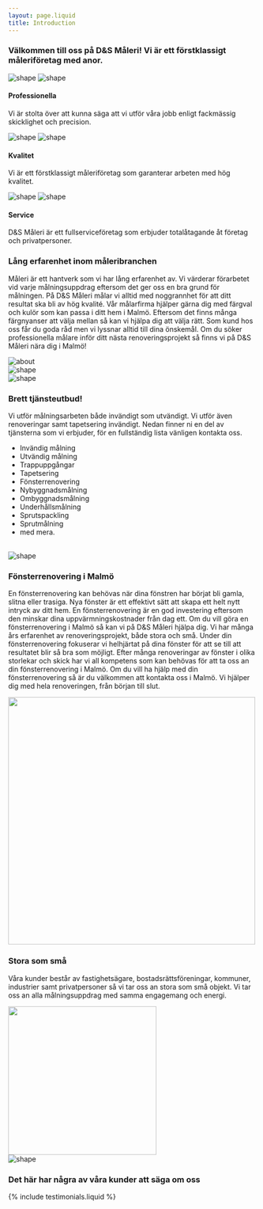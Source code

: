 ```yaml
---
layout: page.liquid
title: Introduction
---
```


<section id="services" class="services-area pt-120">
  <div class="container">
    <div class="row justify-content-center">
      <div class="col-lg-10">
        <div class="section-title text-center pb-40">
          <div class="line m-auto"></div>
          <h3 class="title">
            <span>Välkommen till oss på D&S Måleri!</span> Vi är ett förstklassigt
            måleriföretag med anor.
          </h3>
        </div>
      </div>
    </div>
    <div class="row justify-content-center">
      <div class="col-lg-4 col-md-7 col-sm-8">
        <div
          class="single-services text-center mt-30 wow fadeIn"
          data-wow-duration="1s"
          data-wow-delay="0.2s"
        >
          <div class="services-icon">
            <img
              class="shape"
              src="assets/images/services-shape.svg"
              alt="shape"
            />
            <img
              class="shape-1"
              src="assets/images/services-shape-1.svg"
              alt="shape"
            />
            <i class="lni-paint-roller"></i>
          </div>
          <div class="services-content mt-30">
            <h4 class="services-title">Professionella</h4>
            <p class="text">
              Vi är stolta över att kunna säga att vi utför våra jobb enligt fackmässig skicklighet och precision.
            </p>
          </div>
        </div>
      </div>
      <div class="col-lg-4 col-md-7 col-sm-8">
        <div
          class="single-services text-center mt-30 wow fadeIn"
          data-wow-duration="1s"
          data-wow-delay="0.5s"
        >
          <div class="services-icon">
            <img
              class="shape"
              src="assets/images/services-shape.svg"
              alt="shape"
            />
            <img
              class="shape-1"
              src="assets/images/services-shape-2.svg"
              alt="shape"
            />
            <i class="lni-ruler"></i>
          </div>
          <div class="services-content mt-30">
            <h4 class="services-title">Kvalitet</h4>
            <p class="text">
              Vi är ett förstklassigt måleriföretag som garanterar arbeten med
              hög kvalitet.
            </p>
          </div>
        </div>
      </div>
      <div class="col-lg-4 col-md-7 col-sm-8">
        <div
          class="single-services text-center mt-30 wow fadeIn"
          data-wow-duration="1s"
          data-wow-delay="0.8s"
        >
          <div class="services-icon">
            <img
              class="shape"
              src="assets/images/services-shape.svg"
              alt="shape"
            />
            <img
              class="shape-1"
              src="assets/images/services-shape-3.svg"
              alt="shape"
            />
            <i class="lni-service"></i>
          </div>
          <div class="services-content mt-30">
            <h4 class="services-title">Service</h4>
            <p class="text">
              D&amp;S Måleri är ett fullserviceföretag som erbjuder
              totalåtagande åt företag och privatpersoner.
            </p>
          </div>
        </div>
      </div>
    </div>
  </div>
</section>

<section id="about" class="about-area pt-60">
  <div class="container">
    <div class="row">
      <div class="col-lg-6">
        <div
          class="about-content mt-50 wow fadeInLeftBig"
          data-wow-duration="1s"
          data-wow-delay="0.5s"
        >
          <div class="section-title">
            <div class="line"></div>
            <h3 class="title">
              Lång erfarenhet<span> inom måleribranchen</span>
            </h3>
          </div>
          <p class="text">
            Måleri är ett hantverk som vi har lång erfarenhet av. Vi värderar förarbetet vid varje målningsuppdrag eftersom det ger oss en bra grund för målningen. På D&amp;S Måleri målar vi alltid med noggrannhet för att ditt resultat ska bli av hög kvalité. Vår målarfirma hjälper gärna dig med färgval och kulör som kan passa i ditt hem i Malmö. Eftersom det finns många färgnyanser att välja mellan så kan vi hjälpa dig att välja rätt. Som kund hos oss får du goda råd men vi lyssnar alltid till dina önskemål. Om du söker professionella målare inför ditt nästa renoveringsprojekt så finns vi på D&S Måleri nära dig i Malmö!
          </p>
        </div>
      </div>
      <div class="col-lg-6">
        <div
          class="about-image text-center mt-50 wow fadeInRightBig"
          data-wow-duration="1s"
          data-wow-delay="0.5s"
        >
          <img src="assets/images/about1.svg" alt="about" />
        </div>
      </div>
    </div>
  </div>
  <div class="about-shape-1">
    <img src="assets/images/about-shape-1.svg" alt="shape" />
  </div>
</section>

<section class="about-area pt-60">
  <div class="about-shape-2">
    <img src="assets/images/about-shape-2.svg" alt="shape" />
  </div>
  <div class="container">
    <div class="row">
      <div class="col-lg-6">
        <div
          class="about-content mt-50 wow fadeInLeftBig"
          data-wow-duration="1s"
          data-wow-delay="0.5s"
        >
          <div class="section-title">
            <div class="line"></div>
            <h3 class="title"><span>Brett</span> tjänsteutbud!</h3>
          </div>
          <p class="text">
            Vi utför målningsarbeten både invändigt som utvändigt. Vi utför även
            renoveringar samt tapetsering invändigt. Nedan finner ni en del av tjänsterna som vi erbjuder, för en fullständig lista vänligen kontakta oss.
          </p>
          <ul id="service-list">
            <li>Invändig målning</li>
            <li>Utvändig målning</li>
            <li>Trappuppgångar</li>
            <li>Tapetsering</li>
            <li>Fönsterrenovering</li>
            <li>Nybyggnadsmålning</li>
            <li>Ombyggnadsmålning</li>
            <li>Underhållsmålning</li>
            <li>Sprutspackling</li>
            <li>Sprutmålning</li>
            <li>med mera.</li>
          </ul>
        </div>
      </div>
      <div class="col-lg-6 order-lg-first">
        <div
          class="about-image text-center mt-50 wow fadeInRightBig"
          data-wow-duration="1s"
          data-wow-delay="0.5s"
        >
          <div id="services-slideshow">
            <img alt="" src="assets/images/services/01.jpeg" />
            <img alt="" data-lazy="/assets/images/services/02.jpeg" />
            <img alt="" data-lazy="assets/images/services/03.jpeg" />
            <img alt="" data-lazy="assets/images/services/04.jpeg" />
            <img alt="" data-lazy="assets/images/services/05.jpeg" />
            <img alt="" data-lazy="assets/images/services/06.jpeg" />
            <img alt="" data-lazy="assets/images/services/07.jpeg" />
            <img alt="" data-lazy="assets/images/services/08.jpeg" />
            <img alt="" data-lazy="assets/images/services/09.jpeg" />
            <img alt="" data-lazy="assets/images/services/10.jpeg" />
            <img alt="" data-lazy="assets/images/services/11.jpeg" />
            <img alt="" data-lazy="assets/images/services/12.jpeg" />
            <img alt="" data-lazy="assets/images/services/13.jpeg" />
            <img alt="" data-lazy="assets/images/services/14.jpeg" />
            <img alt="" data-lazy="assets/images/services/15.jpeg" />
            <img alt="" data-lazy="assets/images/services/16.jpeg" />
          </div>
        </div>
      </div>
    </div>
  </div>
</section>

<section class="about-area pt-60">
  <div class="about-shape-2">
    <img src="assets/images/about-shape-2.svg" alt="shape" />
  </div>
  <div class="container">
    <div class="row">
      <div class="col-lg-6">
        <div
          class="about-content mt-50 wow fadeInLeftBig"
          data-wow-duration="1s"
          data-wow-delay="0.5s"
        >
          <div class="section-title">
            <div class="line"></div>
            <h3 class="title">Fönsterrenovering<span> i Malmö</span></h3>
          </div>
          <p class="text">
            En fönsterrenovering kan behövas när dina fönstren har börjat bli gamla, slitna eller trasiga. Nya fönster är ett effektivt sätt att skapa ett helt nytt intryck av ditt hem. En fönsterrenovering är en god investering eftersom den minskar dina uppvärmningskostnader från dag ett. Om du vill göra en fönsterrenovering i Malmö så kan vi på D&S Måleri hjälpa dig. Vi har många års erfarenhet av renoveringsprojekt, både stora och små. Under din fönsterrenovering fokuserar vi helhjärtat på dina fönster för att se till att resultatet blir så bra som möjligt. Efter många renoveringar av fönster i olika storlekar och skick har vi all kompetens som kan behövas för att ta oss an din fönsterrenovering i Malmö. Om du vill ha hjälp med din fönsterrenovering så är du välkommen att kontakta oss i Malmö. Vi hjälper dig med hela renoveringen, från början till slut.
          </p>
        </div>
      </div>
      <div class="col-lg-6">
        <div
          class="about-image text-center mt-50 wow fadeInRightBig"
          data-wow-duration="1s"
          data-wow-delay="0.8s"
        >
          <img alt="" height="500px" src="assets/images/pexels-haley-black-2087320.jpg">
        </div>
      </div>
    </div>
  </div>
</section>

<section class="about-area pt-60">
  <div class="container">
    <div class="row">
      <div class="col-lg-6">
        <div
          class="about-content mt-50 wow fadeInLeftBig"
          data-wow-duration="1s"
          data-wow-delay="0.5s"
        >
          <div class="section-title">
            <div class="line"></div>
            <h3 class="title">Stora <span>som små</span></h3>
          </div>
          <p class="text">
            Våra kunder består av fastighetsägare, bostadsrättsföreningar,
            kommuner, industrier samt privatpersoner så vi tar oss an stora som
            små objekt. Vi tar oss an alla målningsuppdrag med samma engagemang och energi.
          </p>
        </div>
      </div>
      <div class="col-lg-6 order-lg-first">
        <div
          class="about-image text-center mt-50 wow fadeInRightBig"
          data-wow-duration="1s"
          data-wow-delay="0.5s"
        >
        <img alt="" width="300px" src="assets/images/building.svg">
      </div>
    </div>
  </div>
  <div class="about-shape-1">
    <img src="assets/images/about-shape-1.svg" alt="shape" />
  </div>
</section>

<section id="testimonial" class="testimonial-area pt-120">
  <div class="container">
    <div class="row justify-content-center">
      <div class="col-lg-5">
        <div class="section-title text-center pb-40">
          <div class="line m-auto"></div>
          <h3 class="title">Det här har några av våra kunder att säga om oss</h3>
        </div>
      </div>
    </div>
    <div
      class="row testimonial-active wow fadeInUpBig"
      data-wow-duration="1s"
      data-wow-delay="0.8s"
    >
      {% include testimonials.liquid %}
    </div>
  </div>
</section>
